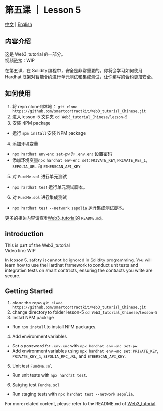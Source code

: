 # 第五课 ｜ Lesson 5
[中文](#内容介绍) | [English](#introduction)

## 内容介绍
这是 Web3_tutorial 的一部分。<br>
视频链接：WIP<br>

在第五课，在 Solidity 编程中，安全是非常重要的。你将会学习如何使用 Hardhat 框架对智能合约进行单元测试和集成测试，让你编写的合约更加安全。

## 如何使用
1. 将 repo clone到本地：
`git clone https://github.com/smartcontractkit/Web3_tutorial_Chinese.git`
2. 进入 lesson-5 文件夹
`cd Web3_tutorial_Chinese/lesson-5`
3. 安装 NPM package
-  运行 `npm install` 安装 NPM package
4. 添加环境变量
- `npx hardhat env-enc set-pw` 为 `.env.enc` 设置密码
- 添加环境变量`npx hardhat env-enc set`: `PRIVATE_KEY`, `PRIVATE_KEY_1`, `SEPOLIA_URL` 和 `ETHERSCAN_API_KEY`
5. 对 `FundMe.sol` 进行单元测试
- `npx hardhat test` 运行单元测试脚本。
6. 对 `FundMe.sol` 进行集成测试
- `npx hardhat test --network sepolia` 运行集成测试脚本。

更多的相关内容请查看[Web3_tutorial](https://github.com/smartcontractkit/Web3_tutorial_Chinese)的 `README.md`。


## introduction
This is part of the Web3_tutorial. <br>
Video link: WIP<br>

In lesson 5, safety is cannot be ignored in Solidity programming. You will learn how to use the Hardhat framework to conduct unit tests and integration tests on smart contracts, ensuring the contracts you write are secure.

## Getting Started
1. clone the repo
`git clone https://github.com/smartcontractkit/Web3_tutorial_Chinese.git`
2. change directory to folder lesson-5
`cd Web3_tutorial_Chinese/lesson-5`
3. Install NPM package
- Run `npm install` to install NPM packages.
4. Add environment variables
- Set a password for `.env.enc` with `npx hardhat env-enc set-pw`.
- Add environment variables using `npx hardhat env-enc set`: `PRIVATE_KEY`, `PRIVATE_KEY_1`, `SEPOLIA_RPC_URL`, and `ETHERSCAN_API_KEY`.
5. Unit test `FundMe.sol`
- Run unit tests with `npx hardhat test`.
6. Satging test `FundMe.sol`
- Run staging tests with `npx hardhat test --network sepolia`.

For more related content, please refer to the README.md of [Web3_tutorial](https://github.com/smartcontractkit/Web3_tutorial_Chinese).